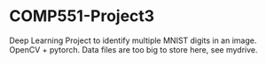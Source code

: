 # COMP551-Project3
Deep Learning Project to identify multiple MNIST digits in an image. OpenCV + pytorch.
Data files are too big to store here, see mydrive.
